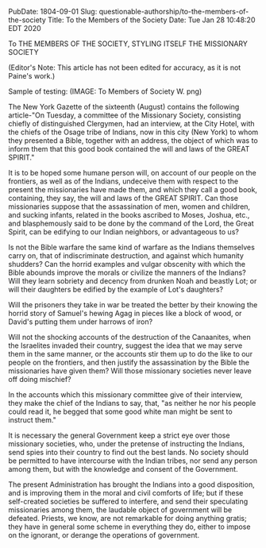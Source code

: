 PubDate: 1804-09-01
Slug: questionable-authorship/to-the-members-of-the-society
Title: To the Members of the Society
Date: Tue Jan 28 10:48:20 EDT 2020

   To THE MEMBERS OF THE SOCIETY, STYLING ITSELF THE MISSIONARY SOCIETY
   
   (Editor's Note: This article has not been edited for accuracy, as it is not Paine's work.)
   
   Sample of testing:  (IMAGE: To Members of Society W. png)    

   The New York Gazette of the sixteenth (August) contains the following
   article-"On Tuesday, a committee of the Missionary Society, consisting
   chiefly of distinguished Clergymen, had an interview, at the City Hotel,
   with the chiefs of the Osage tribe of Indians, now in this city (New York)
   to whom they presented a Bible, together with an address, the object of
   which was to inform them that this good book contained the will and laws
   of the GREAT SPIRIT."

   It is to be hoped some humane person will, on account of our people on the
   frontiers, as well as of the Indians, undeceive them with respect to the
   present the missionaries have made them, and which they call a good book,
   containing, they say, the will and laws of the GREAT SPIRIT. Can those
   missionaries suppose that the assassination of men, women and children,
   and sucking infants, related in the books ascribed to Moses, Joshua, etc.,
   and blasphemously said to be done by the command of the Lord, the Great
   Spirit, can be edifying to our Indian neighbors, or advantageous to us?

   Is not the Bible warfare the same kind of warfare as the Indians
   themselves carry on, that of indiscriminate destruction, and against which
   humanity shudders? Can the horrid examples and vulgar obscenity with which
   the Bible abounds improve the morals or civilize the manners of the
   Indians? Will they learn sobriety and decency from drunken Noah and
   beastly Lot; or will their daughters be edified by the example of Lot's
   daughters?

   Will the prisoners they take in war be treated the better by their knowing
   the horrid story of Samuel's hewing Agag in pieces like a block of wood,
   or David's putting them under harrows of iron?

   Will not the shocking accounts of the destruction of the Canaanites, when
   the Israelites invaded their country, suggest the idea that we may serve
   them in the same manner, or the accounts stir them up to do the like to
   our people on the frontiers, and then justify the assassination by the
   Bible the missionaries have given them? Will those missionary societies
   never leave off doing mischief?

   In the accounts which this missionary committee give of their interview,
   they make the chief of the Indians to say, that, "as neither he nor his
   people could read it, he begged that some good white man might be sent to
   instruct them."

   It is necessary the general Government keep a strict eye over those
   missionary societies, who, under the pretense of instructing the Indians,
   send spies into their country to find out the best lands. No society
   should be permitted to have intercourse with the Indian tribes, nor send
   any person among them, but with the knowledge and consent of the
   Government.

   The present Administration has brought the Indians into a
   good disposition, and is improving them in the moral and civil comforts of
   life; but if these self-created societies be suffered to interfere, and
   send their speculating missionaries among them, the laudable object of
   government will be defeated. Priests, we know, are not remarkable for
   doing anything gratis; they have in general some scheme in everything they
   do, either to impose on the ignorant, or derange the operations of
   government.
